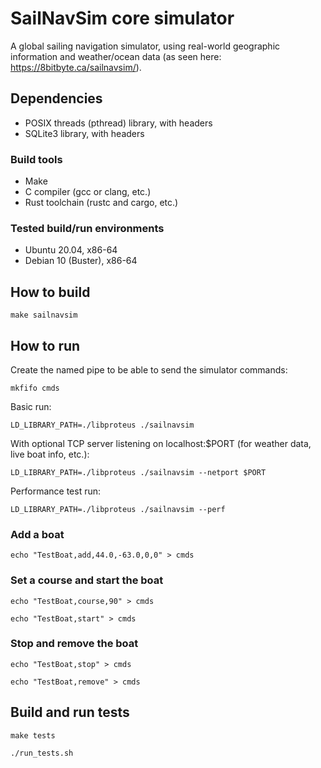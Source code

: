 # SailNavSim core simulator

A global sailing navigation simulator, using real-world geographic information and weather/ocean data (as seen here: https://8bitbyte.ca/sailnavsim/).

## Dependencies

- POSIX threads (pthread) library, with headers
- SQLite3 library, with headers

### Build tools

- Make
- C compiler (gcc or clang, etc.)
- Rust toolchain (rustc and cargo, etc.)

### Tested build/run environments

- Ubuntu 20.04, x86-64
- Debian 10 (Buster), x86-64

## How to build

`make sailnavsim`

## How to run

Create the named pipe to be able to send the simulator commands:

`mkfifo cmds`

Basic run:

`LD_LIBRARY_PATH=./libproteus ./sailnavsim`

With optional TCP server listening on localhost:$PORT (for weather data, live boat info, etc.):

`LD_LIBRARY_PATH=./libproteus ./sailnavsim --netport $PORT`

Performance test run:

`LD_LIBRARY_PATH=./libproteus ./sailnavsim --perf`

### Add a boat

`echo "TestBoat,add,44.0,-63.0,0,0" > cmds`

### Set a course and start the boat

`echo "TestBoat,course,90" > cmds`

`echo "TestBoat,start" > cmds`

### Stop and remove the boat

`echo "TestBoat,stop" > cmds`

`echo "TestBoat,remove" > cmds`

## Build and run tests

`make tests`

`./run_tests.sh`
